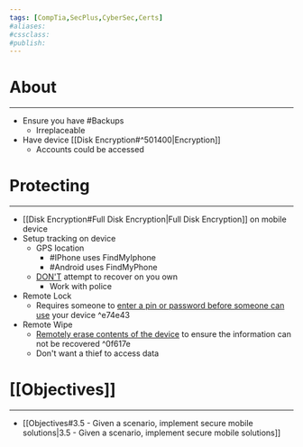 ```yaml
---
tags: [CompTia,SecPlus,CyberSec,Certs]
#aliases:
#cssclass:
#publish:
---
```


# About
---
- Ensure you have #Backups
	- Irreplaceable
- Have device [[Disk Encryption#^501400|Encryption]]
	- Accounts could be accessed

# Protecting
---
- [[Disk Encryption#Full Disk Encryption|Full Disk Encryption]] on mobile device
- Setup tracking on device
	- GPS location
		- #IPhone uses FindMyIphone
		- #Android uses FindMyPhone
	- <u>DON'T</u> attempt to recover on you own
		- Work with police
- Remote Lock
	- Requires someone to <u>enter a pin or password before someone can use</u> your device ^e74e43
- Remote Wipe
	- <u>Remotely erase contents of the device</u> to ensure the information can not be recovered ^0f617e
	- Don't want a thief to access data

# [[Objectives]]
---
- [[Objectives#3.5 - Given a scenario, implement secure mobile solutions|3.5 - Given a scenario, implement secure mobile solutions]]